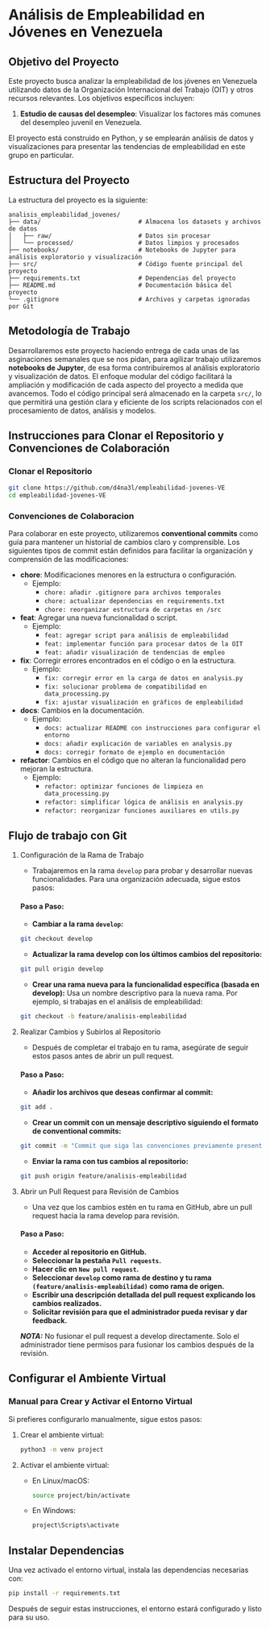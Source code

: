 # Análisis de Empleabilidad en Jóvenes en Venezuela

## Objetivo del Proyecto

Este proyecto busca analizar la empleabilidad de los jóvenes en Venezuela utilizando datos de la Organización Internacional del Trabajo (OIT) y otros recursos relevantes. Los objetivos específicos incluyen:

1. **Estudio de causas del desempleo**: Visualizar los factores más comunes del desempleo juvenil en Venezuela.

El proyecto está construido en Python, y se emplearán análisis de datos y visualizaciones para presentar las tendencias de empleabilidad en este grupo en particular.

## Estructura del Proyecto

La estructura del proyecto es la siguiente:

```
analisis_empleabilidad_jovenes/
├── data/                           # Almacena los datasets y archivos de datos
│   ├── raw/                        # Datos sin procesar
│   └── processed/                  # Datos limpios y procesados
├── notebooks/                      # Notebooks de Jupyter para análisis exploratorio y visualización
├── src/                            # Código fuente principal del proyecto
├── requirements.txt                # Dependencias del proyecto
├── README.md                       # Documentación básica del proyecto
└── .gitignore                      # Archivos y carpetas ignoradas por Git
```

## Metodología de Trabajo

Desarrollaremos este proyecto haciendo entrega de cada unas de las asginaciones semanales que se nos pidan, para agilizar trabajo utilizaremos **notebooks de Jupyter**, de esa forma contribuiremos al análisis exploratorio y visualización de datos. El enfoque modular del código facilitará la ampliación y modificación de cada aspecto del proyecto a medida que avancemos. Todo el código principal será almacenado en la carpeta `src/`, lo que permitirá una gestión clara y eficiente de los scripts relacionados con el procesamiento de datos, análisis y modelos.

## Instrucciones para Clonar el Repositorio y Convenciones de Colaboración

### Clonar el Repositorio
```bash
git clone https://github.com/d4na3l/empleabilidad-jovenes-VE
cd empleabilidad-jovenes-VE
```

### Convenciones de Colaboracion
Para colaborar en este proyecto, utilizaremos **conventional commits** como guía para mantener un historial de cambios claro y comprensible. Los siguientes tipos de commit están definidos para facilitar la organización y comprensión de las modificaciones:

- **chore**: Modificaciones menores en la estructura o configuración.
    - Ejemplo:
        - `chore: añadir .gitignore para archivos temporales`
        - `chore: actualizar dependencias en requirements.txt`
        - `chore: reorganizar estructura de carpetas en /src`
- **feat**: Agregar una nueva funcionalidad o script.
    - Ejemplo:
        - `feat: agregar script para análisis de empleabilidad`
        - `feat: implementar función para procesar datos de la OIT`
        - `feat: añadir visualización de tendencias de empleo`
- **fix**: Corregir errores encontrados en el código o en la estructura.
    - Ejemplo:
        - `fix: corregir error en la carga de datos en analysis.py`
        - `fix: solucionar problema de compatibilidad en data_processing.py`
        - `fix: ajustar visualización en gráficos de empleabilidad`
- **docs**: Cambios en la documentación.
    - Ejemplo:
        - `docs: actualizar README con instrucciones para configurar el entorno`
        - `docs: añadir explicación de variables en analysis.py`
        - `docs: corregir formato de ejemplo en documentación`
- **refactor**: Cambios en el código que no alteran la funcionalidad pero mejoran la estructura.
    - Ejemplo:
        - `refactor: optimizar funciones de limpieza en data_processing.py`
        - `refactor: simplificar lógica de análisis en analysis.py`
        - `refactor: reorganizar funciones auxiliares en utils.py`

## Flujo de trabajo con Git

1. Configuración de la Rama de Trabajo
    - Trabajaremos en la rama `develop` para probar y desarrollar nuevas funcionalidades. Para una organización adecuada, sigue estos pasos:

    #### Paso a Paso:

    - **Cambiar a la rama `develop`:**
   ```bash
   git checkout develop
   ```
    - **Actualizar la rama develop con los últimos cambios del repositorio:**
    ```bash
    git pull origin develop
    ```
    - **Crear una rama nueva para la funcionalidad específica (basada en develop):** Usa un nombre descriptivo para la nueva rama. Por ejemplo, si trabajas en el análisis de empleabilidad:
    ```bash
    git checkout -b feature/analisis-empleabilidad
    ```

2. Realizar Cambios y Subirlos al Repositorio
    - Después de completar el trabajo en tu rama, asegúrate de seguir estos pasos antes de abrir un pull request.

    #### Paso a Paso:
    - **Añadir los archivos que deseas confirmar al commit:**
    ```bash
    git add .
    ```
    - **Crear un commit con un mensaje descriptivo siguiendo el formato de conventional commits:**
    ```bash
    git commit -m "Commit que siga las convenciones previamente presentadas"
    ```
    - **Enviar la rama con tus cambios al repositorio:**
    ```bash
    git push origin feature/analisis-empleabilidad
    ```

3. Abrir un Pull Request para Revisión de Cambios
    - Una vez que los cambios estén en tu rama en GitHub, abre un pull request hacia la rama develop para revisión.

    #### Paso a Paso:
    - **Acceder al repositorio en GitHub.**
    - **Seleccionar la pestaña `Pull requests`.**
    - **Hacer clic en `New pull request`.**
    - **Seleccionar `develop` como rama de destino y tu rama `(feature/analisis-empleabilidad)` como rama de origen.**
    - **Escribir una descripción detallada del pull request explicando los cambios realizados.**
    - **Solicitar revisión para que el administrador pueda revisar y dar feedback.**

    **_NOTA:_** No fusionar el pull request a develop directamente. Solo el administrador tiene permisos para fusionar los cambios después de la revisión.

## Configurar el Ambiente Virtual

### Manual para Crear y Activar el Entorno Virtual

Si prefieres configurarlo manualmente, sigue estos pasos:

1. Crear el ambiente virtual:

    ```bash
    python3 -m venv project
    ```

2. Activar el ambiente virtual:

    - En Linux/macOS:

        ```bash
        source project/bin/activate
        ```

    - En Windows:

        ```cmd
        project\Scripts\activate
        ```
## Instalar Dependencias
Una vez activado el entorno virtual, instala las dependencias necesarias con:
```bash
pip install -r requirements.txt
```
Después de seguir estas instrucciones, el entorno estará configurado y listo para su uso.
